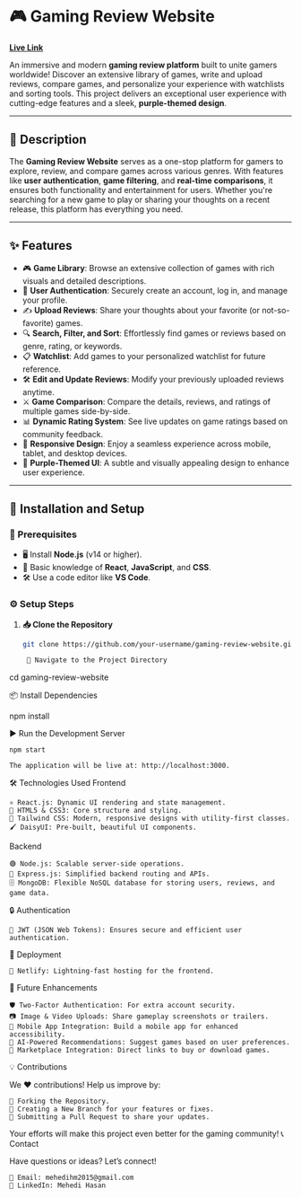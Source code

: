 # 🎮 Gaming Review Website

[**Live Link**](https://your-live-link.com)

An immersive and modern **gaming review platform** built to unite gamers worldwide! Discover an extensive library of games, write and upload reviews, compare games, and personalize your experience with watchlists and sorting tools. This project delivers an exceptional user experience with cutting-edge features and a sleek, **purple-themed design**.

---

## 📜 **Description**

The **Gaming Review Website** serves as a one-stop platform for gamers to explore, review, and compare games across various genres. With features like **user authentication**, **game filtering**, and **real-time comparisons**, it ensures both functionality and entertainment for users. Whether you're searching for a new game to play or sharing your thoughts on a recent release, this platform has everything you need.

---

## ✨ **Features**

- 🎮 **Game Library**: Browse an extensive collection of games with rich visuals and detailed descriptions.
- 📝 **User Authentication**: Securely create an account, log in, and manage your profile.
- ✍️ **Upload Reviews**: Share your thoughts about your favorite (or not-so-favorite) games.
- 🔍 **Search, Filter, and Sort**: Effortlessly find games or reviews based on genre, rating, or keywords.
- 📋 **Watchlist**: Add games to your personalized watchlist for future reference.
- 🛠️ **Edit and Update Reviews**: Modify your previously uploaded reviews anytime.
- ⚔️ **Game Comparison**: Compare the details, reviews, and ratings of multiple games side-by-side.
- 📊 **Dynamic Rating System**: See live updates on game ratings based on community feedback.
- 🌟 **Responsive Design**: Enjoy a seamless experience across mobile, tablet, and desktop devices.
- 💜 **Purple-Themed UI**: A subtle and visually appealing design to enhance user experience.

---

## 🚀 **Installation and Setup**

### **🔑 Prerequisites**

- 🖥️ Install **Node.js** (v14 or higher).
- 🧠 Basic knowledge of **React**, **JavaScript**, and **CSS**.
- 🛠️ Use a code editor like **VS Code**.

### **⚙️ Setup Steps**

1. **📥 Clone the Repository**

   ```bash
   git clone https://github.com/your-username/gaming-review-website.git

    📂 Navigate to the Project Directory
   ```

cd gaming-review-website

📦 Install Dependencies

npm install

▶️ Run the Development Server

    npm start

    The application will be live at: http://localhost:3000.

🛠️ Technologies Used
Frontend

    ⚛️ React.js: Dynamic UI rendering and state management.
    🎨 HTML5 & CSS3: Core structure and styling.
    🌈 Tailwind CSS: Modern, responsive designs with utility-first classes.
    🖌️ DaisyUI: Pre-built, beautiful UI components.

Backend

    🟢 Node.js: Scalable server-side operations.
    🚦 Express.js: Simplified backend routing and APIs.
    🗄️ MongoDB: Flexible NoSQL database for storing users, reviews, and game data.

🔒 Authentication

    🔑 JWT (JSON Web Tokens): Ensures secure and efficient user authentication.

🚀 Deployment

    🚀 Netlify: Lightning-fast hosting for the frontend.

🌟 Future Enhancements

    🛡️ Two-Factor Authentication: For extra account security.
    📷 Image & Video Uploads: Share gameplay screenshots or trailers.
    📱 Mobile App Integration: Build a mobile app for enhanced accessibility.
    🤖 AI-Powered Recommendations: Suggest games based on user preferences.
    🛒 Marketplace Integration: Direct links to buy or download games.

💡 Contributions

We ❤️ contributions! Help us improve by:

    🔧 Forking the Repository.
    🌱 Creating a New Branch for your features or fixes.
    🔗 Submitting a Pull Request to share your updates.

Your efforts will make this project even better for the gaming community!
📞 Contact

Have questions or ideas? Let’s connect!

    📧 Email: mehedihm2015@gmail.com
    💼 LinkedIn: Mehedi Hasan
